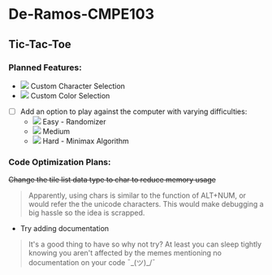 # De-Ramos-CMPE103
 
## Tic-Tac-Toe

### Planned Features:
- ![](https://progress-bar.dev/100/) Custom Character Selection
- ![](https://progress-bar.dev/0/) Custom Color Selection
- [ ] Add an option to play against the computer with varying difficulties:
  - ![](https://progress-bar.dev/0/) Easy - Randomizer
  - ![](https://progress-bar.dev/0/) Medium
  - ![](https://progress-bar.dev/0/) Hard - Minimax Algorithm

### Code Optimization Plans:
~~Change the tile list data type to char to reduce memory usage~~
> Apparently, using chars is similar to the function of ALT+NUM, or would refer the the unicode characters. This would make debugging a big hassle so the idea is scrapped.

- Try adding documentation
> It's a good thing to have so why not try? At least you can sleep tightly knowing you aren't affected by the memes mentioning no documentation on your code ¯\_(ツ)_/¯
